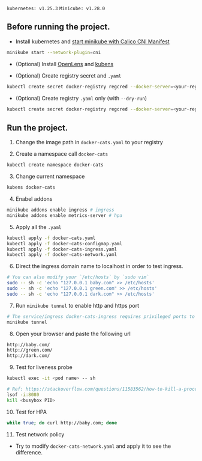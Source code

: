 `kubernetes: v1.25.3` `Minicube: v1.28.0`

## Before running the project.

- Install kubernetes and [start minikube with Calico CNI Manifest](https://projectcalico.docs.tigera.io/getting-started/kubernetes/minikube)
```bash
minikube start --network-plugin=cni
```
- (Optional) Install [OpenLens](https://github.com/MuhammedKalkan/OpenLens) and [kubens](https://github.com/ahmetb/kubectx)

- (Optional) Create registry secret and `.yaml`
```bash
kubectl create secret docker-registry regcred --docker-server=<your-registry-server> --docker-username=<your-name> --docker-password=<your-pword> --docker-email=<your-email> --output=yaml > <your-yaml-filename>
```

- (Optional) Create registry `.yaml` only (with `--dry-run`)
```bash
kubectl create secret docker-registry regcred --docker-server=<your-registry-server> --docker-username=<your-name> --docker-password=<your-pword> --docker-email=<your-email> --dry-run=client --output=yaml > <your-yaml-filename>
```

## Run the project.
1. Change the image path in `docker-cats.yaml` to your registry

2. Create a namespace call `docker-cats`
```bash
kubectl create namespace docker-cats
```

3. Change current namespace
```bash
kubens docker-cats
```

4. Enabel addons
```bash
minikube addons enable ingress # ingress
minikube addons enable metrics-server # hpa
```

5. Apply all the `.yaml`
```bash
kubectl apply -f docker-cats.yaml
kubectl apply -f docker-cats-configmap.yaml
kubectl apply -f docker-cats-ingress.yaml
kubectl apply -f docker-cats-network.yaml
```

6. Direct the ingress domain name to localhost in order to test ingress.
```bash
# You can also modify your `/etc/hosts` by `sudo vim`
sudo -- sh -c 'echo "127.0.0.1 baby.com" >> /etc/hosts'
sudo -- sh -c 'echo "127.0.0.1 green.com" >> /etc/hosts'
sudo -- sh -c 'echo "127.0.0.1 dark.com" >> /etc/hosts'
```

7. Run `minikube tunnel` to enable http and https port
```bash
# The service/ingress docker-cats-ingress requires privileged ports to be exposed: [80 443]
minikube tunnel
```

8. Open your browser and paste the following url
```bash
http://baby.com/
http://green.com/
http://dark.com/
```

9. Test for liveness probe
```bash
kubectl exec -it <pod name> -- sh

# Ref: https://stackoverflow.com/questions/11583562/how-to-kill-a-process-running-on-particular-port-in-linux
lsof -i:8080
kill <busybox PID>
```

10. Test for HPA
```bash
while true; do curl http://baby.com; done
```

11. Test network policy
- Try to modify `docker-cats-network.yaml` and apply it to see the difference.
